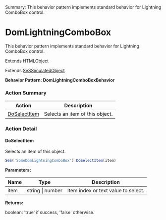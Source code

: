 Summary: This behavior pattern implements standard behavior for Lightning ComboBox control.

# DomLightningComboBox

This behavior pattern implements standard behavior for Lightning ComboBox control.
 
Extends [HTMLObject](HTMLObject.md)

Extends [SeSSimulatedObject](SeSSimulatedObject.md)





**Behavior Pattern: DomLightningComboBoxBehavior**


<!-- ============================== property summary ========================== -->

  
<!-- ============================== action summary ========================== -->



### Action Summary

|  **Action** | **Description** | 
| ----------- | --------------- |
|  [DoSelectItem](#doselectitem) | Selects an item of this object. |




<!-- ============================== property detail ========================== -->
  
  
<!-- ============================== action detail ========================== -->
  
### Action Detail
    
<a name="DoSelectItem"></a>    
#### DoSelectItem

Selects an item of this object.

```javascript
SeS('SomeDomLightningComboBox').DoSelectItem(item)
```


**Parameters:**

|  **Name** | **Type** | **Description** |
| ---------- | -------- | --------------- |
| item | string \| number |  Item index or text value  to select. |




**Returns:**

boolean: 'true' if success, 'false' otherwise.



<a name="see.also.domlightningcombobox.doselectitem"></a>

  

